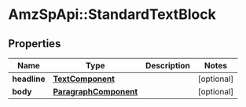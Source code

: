 # AmzSpApi::StandardTextBlock

## Properties
Name | Type | Description | Notes
------------ | ------------- | ------------- | -------------
**headline** | [**TextComponent**](TextComponent.md) |  | [optional] 
**body** | [**ParagraphComponent**](ParagraphComponent.md) |  | [optional] 

